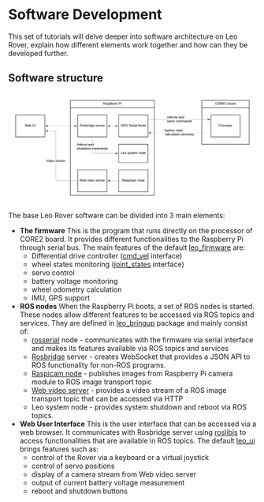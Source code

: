 # Software Development

This set of tutorials will delve deeper into software architecture on Leo Rover, explain how different elements work together and how can they be developed further.

## Software structure

![](../../.gitbook/assets/image%20%2817%29.png)

The base Leo Rover software can be divided into 3 main elements:

* **The firmware** This is the program that runs directly on the processor of CORE2 board. It provides different functionalities to the Raspberry Pi through serial bus. The main features of the default [leo\_firmware](https://github.com/LeoRover/leo_firmware) are:
  * Differential drive controller \([cmd\_vel](http://docs.ros.org/melodic/api/geometry_msgs/html/msg/Twist.html) interface\)
  * wheel states monitoring \([joint\_states](http://docs.ros.org/melodic/api/sensor_msgs/html/msg/JointState.html) interface\)
  * servo control
  * battery voltage monitoring
  * wheel odometry calculation
  * IMU, GPS support
* **ROS nodes** When the Raspberry Pi boots, a set of ROS nodes is started. These nodes allow different features to be accessed via ROS topics and services. They are defined in [leo\_bringup](https://github.com/LeoRover/leo_bringup) package and mainly consist of:
  * [rosserial](http://wiki.ros.org/rosserial) node - communicates with the firmware via serial interface and makes its features available via ROS topics and services
  * [Rosbridge](http://wiki.ros.org/rosbridge_suite) server - creates WebSocket that provides a JSON API to ROS functionality for non-ROS programs.
  * [Raspicam node](https://github.com/UbiquityRobotics/raspicam_node) - publishes images from Raspberry Pi camera module to ROS image transport topic
  * [Web video server](http://wiki.ros.org/web_video_server) - provides a video stream of a ROS image transport topic that can be accessed via HTTP
  * Leo system node - provides system shutdown and reboot via ROS topics.
* **Web User Interface** This is the user interface that can be accessed via a web browser. It communicates with Rosbridge server using [roslibjs](http://wiki.ros.org/roslibjs) to access functionalities that are available in ROS topics. The default [leo\_ui](https://github.com/LeoRover/leo_ui) brings features such as:
  * control of the Rover via a keyboard or a virtual joystick
  * control of servo positions
  * display of a camera stream from Web video server
  * output of current battery voltage measurement
  * reboot and shutdown buttons

